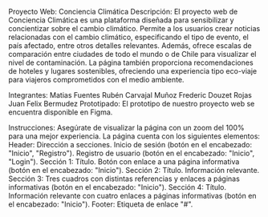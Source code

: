 
Proyecto Web: Conciencia Climática
Descripción:
El proyecto web de Conciencia Climática es una plataforma diseñada para sensibilizar y concientizar sobre el cambio climático. Permite a los usuarios crear noticias relacionadas con el cambio climático, especificando el tipo de evento, el país afectado, entre otros detalles relevantes. Además, ofrece escalas de comparación entre ciudades de todo el mundo o de Chile para visualizar el nivel de contaminación. La página también proporciona recomendaciones de hoteles y lugares sostenibles, ofreciendo una experiencia tipo eco-viaje para viajeros comprometidos con el medio ambiente.

Integrantes:
Matias Fuentes
Rubén Carvajal Muñoz
Frederic Douzet Rojas
Juan Felix Bermudez
Prototipado:
El prototipo de nuestro proyecto web se encuentra disponible en Figma.

Instrucciones:
Asegúrate de visualizar la página con un zoom del 100% para una mejor experiencia.
La página cuenta con los siguientes elementos:
Header:
Dirección a secciones.
Inicio de sesión (botón en el encabezado: "Inicio", "Registro").
Registro de usuario (botón en el encabezado: "Inicio", "Login").
Sección 1:
Título.
Botón con enlace a una página informativa (botón en el encabezado: "Inicio").
Sección 2:
Título.
Información relevante.
Sección 3:
Tres cuadros con distintas referencias y enlaces a páginas informativas (botón en el encabezado: "Inicio").
Sección 4:
Título.
Información relevante con cuatro enlaces a páginas informativas (botón en el encabezado: "Inicio").
Footer:
Etiqueta de enlace "#".

